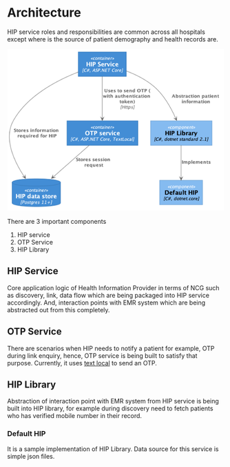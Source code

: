 # Architecture

HIP service roles and responsibilities are common across all hospitals except where is the source of patient demography and health records are.

![Architecture](./diagrams/Architecture.png)

There are 3 important components

1. HIP service
2. OTP Service
3. HIP Library

## HIP Service

Core application logic of Health Information Provider in terms of NCG such as discovery, link, data flow which are being packaged into HIP service accordingly. And, interaction points with EMR system which are being abstracted out from this completely.

## OTP Service

There are scenarios when HIP needs to notify a patient for example, OTP during link enquiry, hence, OTP service is being built to satisfy that purpose. Currently, it uses [text local](https://www.textlocal.in/) to send an OTP.

## HIP Library

Abstraction of interaction point with EMR system from HIP service is being built into HIP library, for example during discovery need to fetch patients who has verified mobile number in their record. 

### Default HIP

It is a sample implementation of HIP Library. Data source for this service is simple json files.